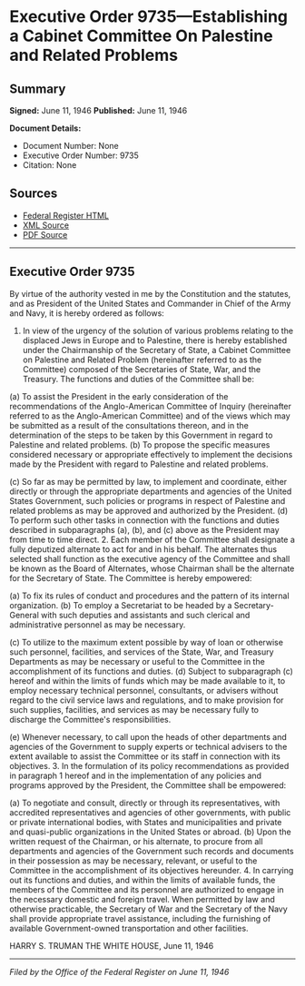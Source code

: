 # Executive Order 9735—Establishing a Cabinet Committee On Palestine and Related Problems

## Summary

**Signed:** June 11, 1946
**Published:** June 11, 1946

**Document Details:**
- Document Number: None
- Executive Order Number: 9735
- Citation: None

## Sources
- [Federal Register HTML](https://www.presidency.ucsb.edu/documents/executive-order-9735-establishing-cabinet-committee-palestine-and-related-problems)
- [XML Source](None)
- [PDF Source](None)

---

## Executive Order 9735

By virtue of the authority vested in me by the Constitution and the statutes, and as President of the United States and Commander in Chief of the Army and Navy, it is hereby ordered as follows:
1. In view of the urgency of the solution of various problems relating to the displaced Jews in Europe and to Palestine, there is hereby established under the Chairmanship of the Secretary of State, a Cabinet Committee on Palestine and Related Problem (hereinafter referred to as the Committee) composed of the Secretaries of State, War, and the Treasury. The functions and duties of the Committee shall be:

(a) To assist the President in the early consideration of the recommendations of the Anglo-American Committee of Inquiry (hereinafter referred to as the Anglo-American Committee) and of the views which may be submitted as a result of the consultations thereon, and in the determination of the steps to be taken by this Government in regard to Palestine and related problems.
(b) To propose the specific measures considered necessary or appropriate effectively to implement the decisions made by the President with regard to Palestine and related problems.

(c) So far as may be permitted by law, to implement and coordinate, either directly or through the appropriate departments and agencies of the United States Government, such policies or programs in respect of Palestine and related problems as may be approved and authorized by the President.
(d) To perform such other tasks in connection with the functions and duties described in subparagraphs (a), (b), and (c) above as the President may from time to time direct.
2. Each member of the Committee shall designate a fully deputized alternate to act for and in his behalf. The alternates thus selected shall function as the executive agency of the Committee and shall be known as the Board of Alternates, whose Chairman shall be the alternate for the Secretary of State. The Committee is hereby empowered:

(a) To fix its rules of conduct and procedures and the pattern of its internal organization.
(b) To employ a Secretariat to be headed by a Secretary-General with such deputies and assistants and such clerical and administrative personnel as may be necessary.

(c) To utilize to the maximum extent possible by way of loan or otherwise such personnel, facilities, and services of the State, War, and Treasury Departments as may be necessary or useful to the Committee in the accomplishment of its functions and duties.
(d) Subject to subparagraph (c) hereof and within the limits of funds which may be made available to it, to employ necessary technical personnel, consultants, or advisers without regard to the civil service laws and regulations, and to make provision for such supplies, facilities, and services as may be necessary fully to discharge the Committee's responsibilities.

(e) Whenever necessary, to call upon the heads of other departments and agencies of the Government to supply experts or technical advisers to the extent available to assist the Committee or its staff in connection with its objectives.
3. In the formulation of its policy recommendations as provided in paragraph 1 hereof and in the implementation of any policies and programs approved by the President, the Committee shall be empowered:

(a) To negotiate and consult, directly or through its representatives, with accredited representatives and agencies of other governments, with public or private international bodies, with States and municipalities and private and quasi-public organizations in the United States or abroad.
(b) Upon the written request of the Chairman, or his alternate, to procure from all departments and agencies of the Government such records and documents in their possession as may be necessary, relevant, or useful to the Committee in the accomplishment of its objectives hereunder.
4. In carrying out its functions and duties, and within the limits of available funds, the members of the Committee and its personnel are authorized to engage in the necessary domestic and foreign travel. When permitted by law and otherwise practicable, the Secretary of War and the Secretary of the Navy shall provide appropriate travel assistance, including the furnishing of available Government-owned transportation and other facilities.

HARRY S. TRUMAN
THE WHITE HOUSE,
June 11, 1946

---

*Filed by the Office of the Federal Register on June 11, 1946*
